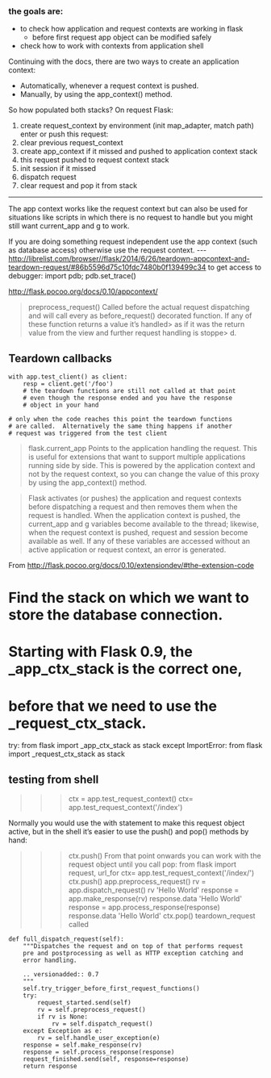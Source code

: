 

### the goals are:
- to check how application and request contexts are working in flask  
    - before first request app object can be modified safely
- check how to work with contexts from application shell


Continuing with the docs, there are two ways to create an application context:
- Automatically, whenever a request context is pushed.
- Manually, by using the app_context() method.

So how populated both stacks? On request Flask:

1. create request_context by environment (init map_adapter, match path)
enter or push this request:
  2. clear previous request_context
  3. create app_context if it missed and pushed to application context stack
  4. this request pushed to request context stack
  5. init session if it missed
6. dispatch request
7. clear request and pop it from stack

---
The app context works like the request context but can also be used for 
situations like scripts in which there is no request to handle but you 
might still want current_app and g to work. 

If you are doing something request independent use the app context  (such 
as database access) otherwise use the request context. 
--- http://librelist.com/browser//flask/2014/6/26/teardown-appcontext-and-teardown-request/#86b5596d75c10fdc7480b0f139499c34
to get access to debugger:
    import pdb; pdb.set_trace()

http://flask.pocoo.org/docs/0.10/appcontext/


> preprocess_request()
> Called before the actual request dispatching and will call every as before_request() decorated function. If any of these function returns a value it’s handled>  as if it was the return value from the view and further request handling is stoppe> d.


## Teardown callbacks
```
with app.test_client() as client:
    resp = client.get('/foo')
    # the teardown functions are still not called at that point
    # even though the response ended and you have the response
    # object in your hand

# only when the code reaches this point the teardown functions
# are called.  Alternatively the same thing happens if another
# request was triggered from the test client
```

> flask.current_app
> Points to the application handling the request. This is useful for extensions that want to support multiple applications running side by side. This is powered by the application context and not by the request context, so you can change the value of this proxy by using the app_context() method.


> Flask activates (or pushes) the application and request contexts before dispatching a
> request and then removes them when the request is handled. When the application
> context is pushed, the current_app and g variables become available to the thread;
> likewise, when the request context is pushed, request and session become available
> as well. If any of these variables are accessed without an active application or request
> context, an error is generated. 

From http://flask.pocoo.org/docs/0.10/extensiondev/#the-extension-code
# Find the stack on which we want to store the database connection.
# Starting with Flask 0.9, the _app_ctx_stack is the correct one,
# before that we need to use the _request_ctx_stack.
try:
    from flask import _app_ctx_stack as stack
except ImportError:
    from flask import _request_ctx_stack as stack


## testing from shell

>>> ctx = app.test_request_context()
>>> ctx= app.test_request_context('/index')

Normally you would use the with statement to make this request object active, but in the shell it’s easier to use the push() and pop() methods by hand:

>>> ctx.push()
From that point onwards you can work with the request object until you call pop:
>>> from flask import request, url_for
>>> ctx= app.test_request_context('/index/')
>>> ctx.push()
>>> app.preprocess_request()
>>> rv = app.dispatch_request()
>>> rv
'Hello World'
>>> response = app.make_response(rv)
>>> response.data
'Hello World'
>>> response = app.process_response(response)
>>> response.data
'Hello World'
>>> ctx.pop()
teardown_request called





    def full_dispatch_request(self):
        """Dispatches the request and on top of that performs request
        pre and postprocessing as well as HTTP exception catching and
        error handling.

        .. versionadded:: 0.7
        """
        self.try_trigger_before_first_request_functions()
        try:
            request_started.send(self)
            rv = self.preprocess_request()
            if rv is None:
                rv = self.dispatch_request()
        except Exception as e:
            rv = self.handle_user_exception(e)
        response = self.make_response(rv)
        response = self.process_response(response)
        request_finished.send(self, response=response)
        return response
